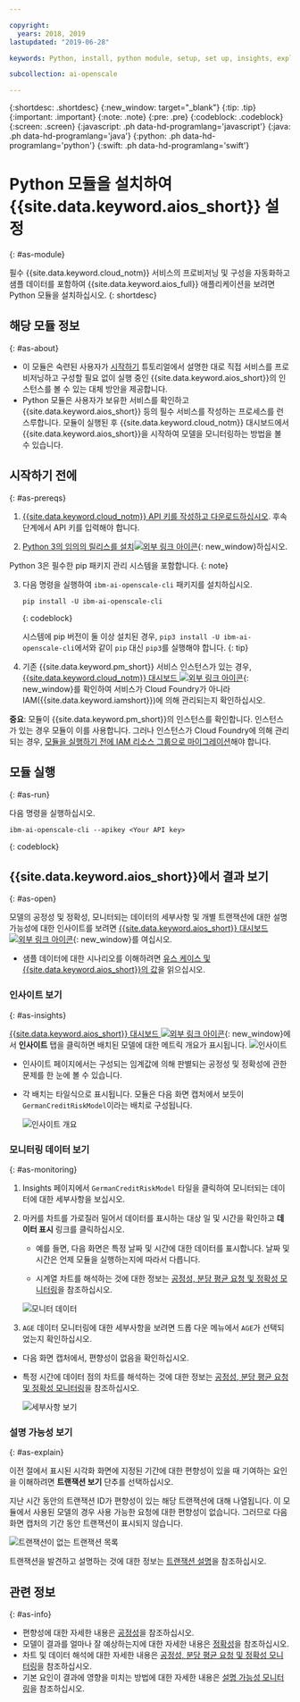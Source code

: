 ```yaml
---

copyright:
  years: 2018, 2019
lastupdated: "2019-06-28"

keywords: Python, install, python module, setup, set up, insights, explainability

subcollection: ai-openscale

---
```


{:shortdesc: .shortdesc}
{:new_window: target="_blank"}
{:tip: .tip}
{:important: .important}
{:note: .note}
{:pre: .pre}
{:codeblock: .codeblock}
{:screen: .screen}
{:javascript: .ph data-hd-programlang='javascript'}
{:java: .ph data-hd-programlang='java'}
{:python: .ph data-hd-programlang='python'}
{:swift: .ph data-hd-programlang='swift'}

# Python 모듈을 설치하여 {{site.data.keyword.aios_short}} 설정
{: #as-module}

필수 {{site.data.keyword.cloud_notm}} 서비스의 프로비저닝 및 구성을 자동화하고 샘플 데이터를 포함하여 {{site.data.keyword.aios_full}} 애플리케이션을 보려면 Python 모듈을 설치하십시오.
{: shortdesc}

## 해당 모듈 정보
{: #as-about}

- 이 모듈은 숙련된 사용자가 [시작하기](/docs/services/ai-openscale?topic=ai-openscale-gettingstarted) 튜토리얼에서 설명한 대로 직접 서비스를 프로비저닝하고 구성할 필요 없이 실행 중인 {{site.data.keyword.aios_short}}의 인스턴스를 볼 수 있는 대체 방안을 제공합니다.
- Python 모듈은 사용자가 보유한 서비스를 확인하고 {{site.data.keyword.aios_short}} 등의 필수 서비스를 작성하는 프로세스를 런 스루합니다. 모듈이 실행된 후 {{site.data.keyword.cloud_notm}} 대시보드에서 {{site.data.keyword.aios_short}}을 시작하여 모델을 모니터링하는 방법을 볼 수 있습니다.

## 시작하기 전에
{: #as-prereqs}

1. [{{site.data.keyword.cloud_notm}} API 키를 작성하고 다운로드하십시오](/docs/iam?topic=iam-userapikey#create_user_key). 후속 단계에서 API 키를 입력해야 합니다.

2. [Python 3의 임의의 릴리스를 설치![외부 링크 아이콘](../../icons/launch-glyph.svg "외부 링크 아이콘")](https://www.python.org/downloads/){: new_window}하십시오.

  Python 3은 필수한 pip 패키지 관리 시스템을 포함합니다.
  {: note}

3. 다음 명령을 실행하여 `ibm-ai-openscale-cli` 패키지를 설치하십시오.

    ```
    pip install -U ibm-ai-openscale-cli
    ```
    {: codeblock}

    시스템에 pip 버전이 둘 이상 설치된 경우, `pip3 install -U ibm-ai-openscale-cli`에서와 같이 `pip` 대신 `pip3`를 실행해야 합니다.
    {: tip}

4. 기존 {{site.data.keyword.pm_short}} 서비스 인스턴스가 있는 경우, [{{site.data.keyword.cloud_notm}} 대시보드 ![외부 링크 아이콘](../../icons/launch-glyph.svg "External 외부 링크 아이콘")](https://{DomainName}){: new_window}를 확인하여 서비스가 Cloud Foundry가 아니라 IAM({{site.data.keyword.iamshort}})에 의해 관리되는지 확인하십시오.

  **중요**: 모듈이 {{site.data.keyword.pm_short}}의 인스턴스를 확인합니다. 인스턴스가 있는 경우 모듈이 이를 사용합니다. 그러나 인스턴스가 Cloud Foundry에 의해 관리되는 경우, [모듈을 실행하기 전에 IAM 리소스 그룹으로 마이그레이션](/docs/resources?topic=resources-migrate#migrate)해야 합니다.

## 모듈 실행
{: #as-run}

다음 명령을 실행하십시오.

```
ibm-ai-openscale-cli --apikey <Your API key>
```
{: codeblock}

## {{site.data.keyword.aios_short}}에서 결과 보기
{: #as-open}

모델의 공정성 및 정확성, 모니터되는 데이터의 세부사항 및 개별 트랜잭션에 대한 설명 가능성에 대한 인사이트를 보려면 [{{site.data.keyword.aios_short}} 대시보드 ![외부 링크 아이콘](../../icons/launch-glyph.svg "외부 링크 아이콘")](https://aiopenscale.cloud.ibm.com/aiopenscale/){: new_window}를 여십시오.

- 샘플 데이터에 대한 시나리오를 이해하려면 [유스 케이스 및 {{site.data.keyword.aios_short}}의 값](/docs/services/ai-openscale?topic=ai-openscale-gettingstarted#gs-use)을 읽으십시오.

### 인사이트 보기
{: #as-insights}

[{{site.data.keyword.aios_short}} 대시보드 ![외부 링크 아이콘](../../icons/launch-glyph.svg "외부 링크 아이콘")](https://aiopenscale.cloud.ibm.com/aiopenscale/){: new_window}에서 **인사이트** 탭을 클릭하면 배치된 모델에 대한 메트릭 개요가 표시됩니다. ![인사이트](images/insight-dash-tab.png)

- 인사이트 페이지에서는 구성되는 임계값에 의해 판별되는 공정성 및 정확성에 관한 문제를 한 눈에 볼 수 있습니다.

- 각 배치는 타일식으로 표시됩니다. 모듈은 다음 화면 캡처에서 보듯이 `GermanCreditRiskModel`이라는 배치로 구성됩니다.

  ![인사이트 개요](images/setup01-0206.png)

### 모니터링 데이터 보기
{: #as-monitoring}

1. Insights 페이지에서 `GermanCreditRiskModel` 타일을 클릭하여 모니터되는 데이터에 대한 세부사항을 보십시오.
2. 마커를 차트를 가로질러 밀어서 데이터를 표시하는 대상 일 및 시간을 확인하고 **데이터 표시** 링크를 클릭하십시오.

   - 예를 들면, 다음 화면은 특정 날짜 및 시간에 대한 데이터를 표시합니다. 날짜 및 시간은 언제 모듈을 실행하는지에 따라서 다릅니다.

   - 시계열 차트를 해석하는 것에 대한 정보는 [공정성, 분당 평균 요청 및 정확성 모니터링](/docs/services/ai-openscale?topic=ai-openscale-it-ov)을 참조하십시오.

    ![모니터 데이터](images/setup02-0206.png)

3. `AGE` 데이터 모니터링에 대한 세부사항을 보려면 드롭 다운 메뉴에서 `AGE`가 선택되었는지 확인하십시오.

  - 다음 화면 캡처에서, 편향성이 없음을 확인하십시오.

  - 특정 시간에 데이터 점의 차트를 해석하는 것에 대한 정보는 [공정성, 분당 평균 요청 및 정확성 모니터링](/docs/services/ai-openscale?topic=ai-openscale-it-ov#it-intp)을 참조하십시오.

    ![세부사항 보기](images/setup03-0206.png)

### 설명 가능성 보기
{: #as-explain}

이전 절에서 표시된 시각화 화면에 지정된 기간에 대한 편향성이 있을 때 기여하는 요인을 이해하려면 **트랜잭션 보기** 단추를 선택하십시오.

지난 시간 동안의 트랜잭션 ID가 편향성이 있는 해당 트랜잭션에 대해 나열됩니다. 이 모듈에서 사용된 모델의 경우 사용 가능한 요청에 대한 편향성이 없습니다. 그러므로 다음 화면 캡처의 기간 동안 트랜잭션이 표시되지 않습니다.

  ![트랜잭션이 없는 트랜잭션 목록](images/setup06-0206.png)

트랜잭션을 발견하고 설명하는 것에 대한 정보는 [트랜잭션 설명](/docs/services/ai-openscale?topic=ai-openscale-ie-ov#ie-view)을 참조하십시오.

## 관련 정보
{: #as-info}

- 편향성에 대한 자세한 내용은 [공정성](/docs/services/ai-openscale?topic=ai-openscale-mf-monitor)을 참조하십시오.
- 모델이 결과를 얼마나 잘 예상하는지에 대한 자세한 내용은 [정확성](/docs/services/ai-openscale?topic=ai-openscale-acc-monitor)을 참조하십시오.
- 차트 및 데이터 해석에 대한 자세한 내용은 [공정성, 분당 평균 요청 및 정확성 모니터링](/docs/services/ai-openscale?topic=ai-openscale-it-ov)을 참조하십시오.
- 기본 요인이 결과에 영향을 미치는 방법에 대한 자세한 내용은 [설명 가능성 모니터링](/docs/services/ai-openscale?topic=ai-openscale-ie-ov)을 참조하십시오.
